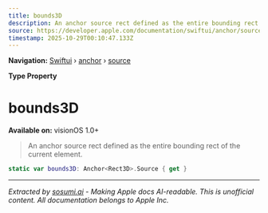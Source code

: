 ```yaml
---
title: bounds3D
description: An anchor source rect defined as the entire bounding rect of the current element.
source: https://developer.apple.com/documentation/swiftui/anchor/source/bounds3d
timestamp: 2025-10-29T00:10:47.133Z
---
```


**Navigation:** [Swiftui](/documentation/swiftui) › [anchor](/documentation/swiftui/anchor) › [source](/documentation/swiftui/anchor/source)

**Type Property**

# bounds3D

**Available on:** visionOS 1.0+

> An anchor source rect defined as the entire bounding rect of the current element.

```swift
static var bounds3D: Anchor<Rect3D>.Source { get }
```

---

*Extracted by [sosumi.ai](https://sosumi.ai) - Making Apple docs AI-readable.*
*This is unofficial content. All documentation belongs to Apple Inc.*
